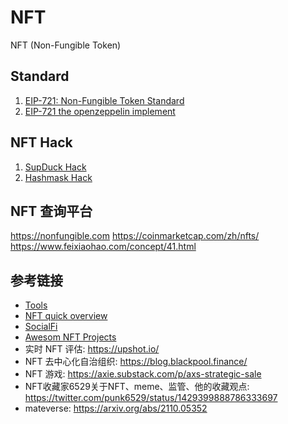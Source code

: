 # NFT 
NFT (Non-Fungible Token)

## Standard
1. [EIP-721: Non-Fungible Token Standard](https://eips.ethereum.org/EIPS/eip-721)
2. [EIP-721 the openzeppelin implement](https://learnblockchain.cn/article/3041)


## NFT Hack
1. [SupDuck Hack](https://learnblockchain.cn/article/2939)
2. [Hashmask Hack](https://learnblockchain.cn/article/2885)

## NFT 查询平台
https://nonfungible.com
https://coinmarketcap.com/zh/nfts/
https://www.feixiaohao.com/concept/41.html

## 参考链接

- [Tools](https://mp.weixin.qq.com/s/DrLCx2L7PgjsAWoYnF8Ysw)
- [NFT quick overview](https://andrewsteinwold.substack.com/p/-quick-overview-of-the-nft-ecosystem)
- [SocialFi](https://inewsdb.com/%E5%8A%A0%E5%AF%86%E8%B2%A8%E5%B9%A3/%E7%A4%BE%E4%BA%A4%E4%BB%A3%E5%B9%A3%E4%B8%8D%E6%96%B7%E9%80%B2%E5%8C%96%EF%BC%8C-socialfi-%E6%9C%83%E6%88%90%E7%82%BA-gamefi-%E5%BE%8C%E4%B8%8B%E5%80%8B%E7%86%B1%E9%BB%9E%E5%97%8E%EF%BC%9F/)
- [Awesom NFT Projects](https://thedailyape.notion.site/4aae0799b1f84b21b9e402fb0b489b05?v=baa5e17983ec4b179c0160d8745a1742)  
- 实时 NFT 评估:  https://upshot.io/  
- NFT 去中心化自治组织: https://blog.blackpool.finance/  
- NFT 游戏: https://axie.substack.com/p/axs-strategic-sale   
- NFT收藏家6529关于NFT、meme、监管、他的收藏观点: https://twitter.com/punk6529/status/1429399888786333697  
- mateverse: https://arxiv.org/abs/2110.05352  